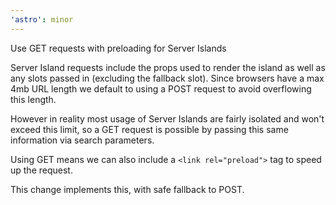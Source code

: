 ```yaml
---
'astro': minor
---
```


Use GET requests with preloading for Server Islands

Server Island requests include the props used to render the island as well as any slots passed in (excluding the fallback slot). Since browsers have a max 4mb URL length we default to using a POST request to avoid overflowing this length.

However in reality most usage of Server Islands are fairly isolated and won't exceed this limit, so a GET request is possible by passing this same information via search parameters.

Using GET means we can also include a `<link rel="preload">` tag to speed up the request.

This change implements this, with safe fallback to POST.

